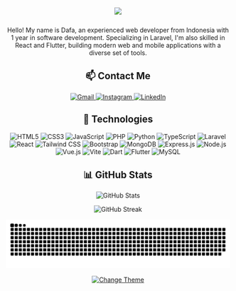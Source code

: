<h1 align="center">
  <a href="https://git.io/typing-svg">
    <img src="https://readme-typing-svg.herokuapp.com/?lines=Hi,+I'm+Dafa!;Welcome+to+my+profile!&center=true&size=30">
  </a>
</h1>

<p align="center">
  Hello! My name is Dafa, an experienced web developer from Indonesia with 1 year in software development. Specializing in Laravel, I'm also skilled in React and Flutter, building modern web and mobile applications with a diverse set of tools.
</p>

<h2 align="center">📫 Contact Me</h2>

<p align="center">
  <a href="mailto:your.email@gmail.com">
    <img src="https://img.shields.io/badge/Gmail-D14836?style=for-the-badge&logo=gmail&logoColor=white" alt="Gmail">
  </a>
  <a href="https://www.instagram.com/your_instagram">
    <img src="https://img.shields.io/badge/Instagram-E4405F?style=for-the-badge&logo=instagram&logoColor=white" alt="Instagram">
  </a>
  <a href="https://www.linkedin.com/in/your_linkedin">
    <img src="https://img.shields.io/badge/LinkedIn-0077B5?style=for-the-badge&logo=linkedin&logoColor=white" alt="LinkedIn">
  </a>
</p>

<h2 align="center">🚀 Technologies</h2>

<p align="center">
  <img src="https://img.shields.io/badge/HTML5-E34F26?style=for-the-badge&logo=html5&logoColor=white" alt="HTML5">
  <img src="https://img.shields.io/badge/CSS3-1572B6?style=for-the-badge&logo=css3&logoColor=white" alt="CSS3">
  <img src="https://img.shields.io/badge/JavaScript-F7DF1E?style=for-the-badge&logo=javascript&logoColor=black" alt="JavaScript">
  <img src="https://img.shields.io/badge/PHP-777BB4?style=for-the-badge&logo=php&logoColor=white" alt="PHP">
  <img src="https://img.shields.io/badge/Python-3776AB?style=for-the-badge&logo=python&logoColor=white" alt="Python">
  <img src="https://img.shields.io/badge/TypeScript-007ACC?style=for-the-badge&logo=typescript&logoColor=white" alt="TypeScript">
  <img src="https://img.shields.io/badge/Laravel-FF2D20?style=for-the-badge&logo=laravel&logoColor=white" alt="Laravel">
  <img src="https://img.shields.io/badge/React-20232A?style=for-the-badge&logo=react&logoColor=61DAFB" alt="React">
  <img src="https://img.shields.io/badge/Tailwind_CSS-38B2AC?style=for-the-badge&logo=tailwind-css&logoColor=white" alt="Tailwind CSS">
  <img src="https://img.shields.io/badge/Bootstrap-563D7C?style=for-the-badge&logo=bootstrap&logoColor=white" alt="Bootstrap">
  <img src="https://img.shields.io/badge/MongoDB-4EA94B?style=for-the-badge&logo=mongodb&logoColor=white" alt="MongoDB">
  <img src="https://img.shields.io/badge/Express.js-404D59?style=for-the-badge" alt="Express.js">
  <img src="https://img.shields.io/badge/Node.js-43853D?style=for-the-badge&logo=node.js&logoColor=white" alt="Node.js">
  <img src="https://img.shields.io/badge/Vue.js-35495E?style=for-the-badge&logo=vue.js&logoColor=4FC08D" alt="Vue.js">
  <img src="https://img.shields.io/badge/Vite-646CFF?style=for-the-badge&logo=vite&logoColor=white" alt="Vite">
  <img src="https://img.shields.io/badge/Dart-0175C2?style=for-the-badge&logo=dart&logoColor=white" alt="Dart">
  <img src="https://img.shields.io/badge/Flutter-02569B?style=for-the-badge&logo=flutter&logoColor=white" alt="Flutter">
  <img src="https://img.shields.io/badge/MySQL-00000F?style=for-the-badge&logo=mysql&logoColor=white" alt="MySQL">
</p>

<h2 align="center">📊 GitHub Stats</h2>

<p align="center">
  <img src="https://github-readme-stats.vercel.app/api?username=your_username&show_icons=true&theme=radical" alt="GitHub Stats">
</p>

<p align="center">
  <img src="https://github-readme-streak-stats.herokuapp.com/?user=Codpps&theme=radical" alt="GitHub Streak">
</p>

<!-- Snake Animation -->
<p align="center">
  <img src="https://raw.githubusercontent.com/taqui-786/taqui-786/output/github-contribution-grid-snake.svg" alt="Snake Animation">
</p>

<!-- Dark Mode Toggle -->
<p align="center">
  <a href="#" id="theme-toggle" onclick="toggleTheme()">
    <img src="https://img.shields.io/badge/Change%20Theme-181717?style=for-the-badge&logo=github&logoColor=white" alt="Change Theme">
  </a>
</p>

<script>
function toggleTheme() {
  document.body.classList.toggle('dark-mode');
  localStorage.setItem('dark-mode', document.body.classList.contains('dark-mode'));
}

// Check for saved theme preference
if (localStorage.getItem('dark-mode') === 'true') {
  document.body.classList.add('dark-mode');
}
</script>

<style>
  body {
    transition: background-color 0.3s ease, color 0.3s ease;
  }
  body.dark-mode {
    background-color: #1a1a1a;
    color: #ffffff;
  }
  .dark-mode img {
    filter: invert(1) hue-rotate(180deg);
  }
</style>

